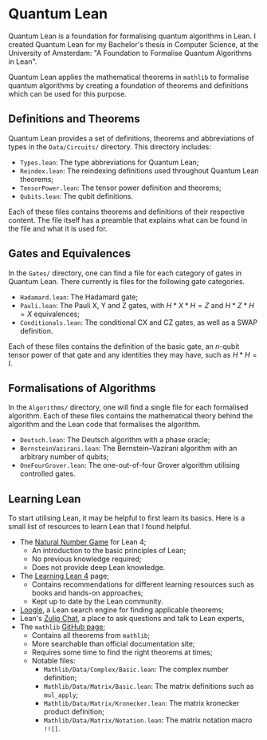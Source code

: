 # Quantum Lean

Quantum Lean is a foundation for formalising quantum algorithms in Lean. I created Quantum Lean for my Bachelor's thesis in Computer Science, at the University of Amsterdam: "A Foundation to Formalise Quantum Algorithms in Lean".

Quantum Lean applies the mathematical theorems in `mathlib` to formalise quantum algorithms by creating a foundation of theorems and definitions which can be used for this purpose.

## Definitions and Theorems

Quantum Lean provides a set of definitions, theorems and abbreviations of types in the `Data/Circuits/` directory. This directory includes:

- `Types.lean`: The type abbreviations for Quantum Lean;
- `Reindex.lean`: The reindexing definitions used throughout Quantum Lean theorems;
- `TensorPower.lean`: The tensor power definition and theorems;
- `Qubits.lean`: The qubit definitions.

Each of these files contains theorems and definitions of their respective content. The file itself has a preamble that explains what can be found in the file and what it is used for.

## Gates and Equivalences

In the `Gates/` directory, one can find a file for each category of gates in Quantum Lean. There currently is files for the following gate categories.

- `Hadamard.lean`: The Hadamard gate;
- `Pauli.lean`: The Pauli X, Y and Z gates, with $H*X*H=Z$ and $H*Z*H=X$ equivalences;
- `Conditionals.lean`: The conditional CX and CZ gates, as well as a SWAP definition.

Each of these files contains the definition of the basic gate, an $n$-qubit tensor power of that gate and any identities they may have, such as $H * H = I$.

## Formalisations of Algorithms

In the `Algorithms/` directory, one will find a single file for each formalised algorithm. Each of these files contains the mathematical theory behind the algorithm and the Lean code that formalises the algorithm.

- `Deutsch.lean`: The Deutsch algorithm with a phase oracle;
- `BernsteinVazirani.lean`: The Bernstein–Vazirani algorithm with an arbitrary number of qubits;
- `OneFourGrover.lean`: The one-out-of-four Grover algorithm utilising controlled gates.

## Learning Lean

To start utilising Lean, it may be helpful to first learn its basics. Here is a small list of resources to learn Lean that I found helpful.

- The [Natural Number Game](https://adam.math.hhu.de/#/g/leanprover-community/nng4) for Lean 4;
  - An introduction to the basic principles of Lean;
  - No previous knowledge required;
  - Does not provide deep Lean knowledge.
- The [Learning Lean 4](https://leanprover-community.github.io/learn.html) page;
  - Contains recommendations for different learning resources such as books and hands-on approaches;
  - Kept up to date by the Lean community.
- [Loogle](loogle.lean-lang.org), a Lean search engine for finding applicable theorems;
- Lean's [Zulip Chat](https://leanprover.zulipchat.com/), a place to ask questions and talk to Lean experts,
- The `mathlib` [GitHub page](https://github.com/leanprover-community/mathlib4);
  - Contains all theorems from `mathlib`;
  - More searchable than official documentation site;
  - Requires some time to find the right theorems at times;
  - Notable files:
    - `Mathlib/Data/Complex/Basic.lean`: The complex number definition;
    - `Mathlib/Data/Matrix/Basic.lean`: The matrix definitions such as `mul_apply`;
    - `Mathlib/Data/Matrix/Kronecker.lean`: The matrix kronecker product definition;
    - `Mathlib/Data/Matrix/Notation.lean`: The matrix notation macro `!![]`.
